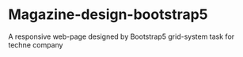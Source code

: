 # Magazine-design-bootstrap5
A responsive web-page designed by Bootstrap5 grid-system
task for techne company
